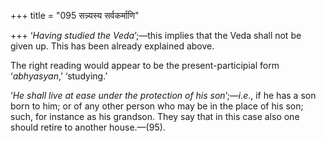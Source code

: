 +++
title = "095 सन्न्यस्य सर्वकर्माणि"

+++
‘*Having studied the Veda*’;—this implies that the Veda shall not be
given up. This has been already explained above.

The right reading would appear to be the present-participial form
‘*abhyasyan*,’ ‘studying.’

‘*He shall live at ease under the protection of his son*’;—*i.e*., if he
has a son born to him; or of any other person who may be in the place of
his son; such, for instance as his grandson. They say that in this case
also one should retire to another house.—(95).


